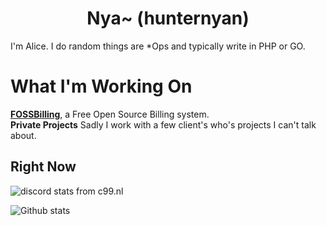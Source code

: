 <p align="center">
</p>
<h1 align="center">Nya~ (hunternyan)</h1>
I'm Alice. I do random things are *Ops and typically write in PHP or GO.

# What I'm Working On
[**FOSSBilling**](https://github.com/FOSSBilling), a Free Open Source Billing system.  
**Private Projects** Sadly I work with a few client's who's projects I can't talk about.


## Right Now
![discord stats from c99.nl](https://discord.c99.nl/widget/theme-3/97291037399060480.png)

![Github stats](https://github-readme-stats.vercel.app/api?username=hunternyan&count_private=true&show_icons=true&include_all_commits=true)
